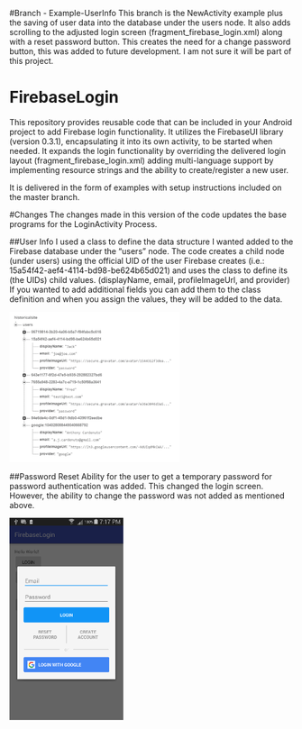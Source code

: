 #Branch - Example-UserInfo
This branch is the NewActivity example plus the saving of user data into the database under the users node. It also adds scrolling to the adjusted login screen (fragment_firebase_login.xml) along with a reset password button. This creates the need for a change password button,  this was added to future development. I am not sure it will be part of this project.

# FirebaseLogin
This repository provides reusable code that can be included in your Android project to add Firebase login functionality. It utilizes the FirebaseUI library (version 0.3.1), encapsulating it into its own activity, to be started when needed. It expands the login functionality by overriding the delivered login layout (fragment_firebase_login.xml) adding multi-language support by implementing resource strings and the ability to create/register a new user.  

It is delivered in the form of examples with setup instructions included on the master branch.

#Changes
The changes made in this version of the code updates the base programs for the LoginActivity Process. 

##User Info
I used a class to define the data structure I wanted added to the Firebase database under the “users” node.  The code creates a child node (under users) using the official UID of the user Firebase creates (i.e.: 15a54f42-aef4-4114-bd98-be624b65d021) and uses the class to define its (the UIDs) child values. (displayName, email, profileImageUrl, and provider) If you wanted to add additional fields you can add them to the class definition and when you assign the values, they will be added to the data. 

<img src="https://github.com/cardenuto/FirebaseLogin/blob/Example-UserInfo/firebase-user-data.png" alt="Firebase data" width="60%">

##Password Reset
Ability for the user to get a temporary password for password authentication was added. This changed the login screen. However, the ability to change the password was not added as mentioned above.

<img src="https://github.com/cardenuto/FirebaseLogin/blob/Example-UserInfo/device-2016-04-23-191257.png" alt="Login Screen" width="40%">

